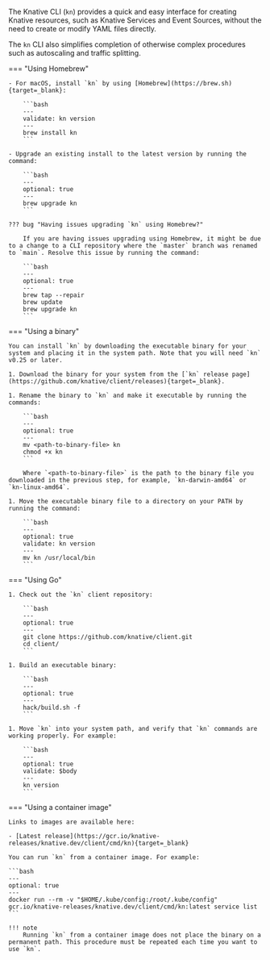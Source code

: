 The Knative CLI (`kn`) provides a quick and easy interface for creating Knative resources, such as Knative Services and Event Sources, without the need to create or modify YAML files directly.

The `kn` CLI also simplifies completion of otherwise complex procedures such as autoscaling and traffic splitting.

=== "Using Homebrew"

    - For macOS, install `kn` by using [Homebrew](https://brew.sh){target=_blank}:

        ```bash
        ---
        validate: kn version
        ---
        brew install kn
        ```

    - Upgrade an existing install to the latest version by running the command:

        ```bash
        ---
        optional: true
        ---
        brew upgrade kn
        ```

    ??? bug "Having issues upgrading `kn` using Homebrew?"

        If you are having issues upgrading using Homebrew, it might be due to a change to a CLI repository where the `master` branch was renamed to `main`. Resolve this issue by running the command:

        ```bash
        ---
        optional: true
        ---
        brew tap --repair
        brew update
        brew upgrade kn
        ```

=== "Using a binary"

    You can install `kn` by downloading the executable binary for your system and placing it in the system path. Note that you will need `kn` v0.25 or later.

    1. Download the binary for your system from the [`kn` release page](https://github.com/knative/client/releases){target=_blank}.

    1. Rename the binary to `kn` and make it executable by running the commands:

        ```bash
        ---
        optional: true
        ---
        mv <path-to-binary-file> kn
        chmod +x kn
        ```

        Where `<path-to-binary-file>` is the path to the binary file you downloaded in the previous step, for example, `kn-darwin-amd64` or `kn-linux-amd64`.

    1. Move the executable binary file to a directory on your PATH by running the command:

        ```bash
        ---
        optional: true
        validate: kn version
        ---
        mv kn /usr/local/bin
        ```

=== "Using Go"

    1. Check out the `kn` client repository:

        ```bash
        ---
        optional: true
        ---
        git clone https://github.com/knative/client.git
        cd client/
        ```

    1. Build an executable binary:

        ```bash
        ---
        optional: true
        ---
        hack/build.sh -f
        ```

    1. Move `kn` into your system path, and verify that `kn` commands are working properly. For example:

        ```bash
        ---
        optional: true
        validate: $body
        ---
        kn version
        ```

=== "Using a container image"

    Links to images are available here:

    - [Latest release](https://gcr.io/knative-releases/knative.dev/client/cmd/kn){target=_blank}

    You can run `kn` from a container image. For example:

    ```bash
    ---
    optional: true
    ---
    docker run --rm -v "$HOME/.kube/config:/root/.kube/config" gcr.io/knative-releases/knative.dev/client/cmd/kn:latest service list
    ```

    !!! note
        Running `kn` from a container image does not place the binary on a permanent path. This procedure must be repeated each time you want to use `kn`.
